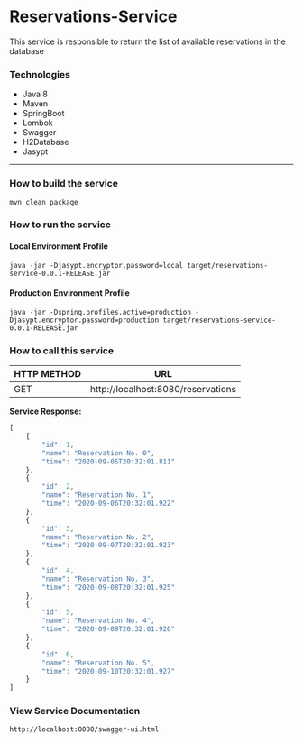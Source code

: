# Reservations-Service

This service is responsible to return the list of available reservations in the database

### Technologies
* Java 8
* Maven
* SpringBoot
* Lombok
* Swagger
* H2Database
* Jasypt

***

### How to build the service
```text
mvn clean package
```

### How to run the service
#### Local Environment Profile

```text
java -jar -Djasypt.encryptor.password=local target/reservations-service-0.0.1-RELEASE.jar
```

#### Production Environment Profile
```text
java -jar -Dspring.profiles.active=production -Djasypt.encryptor.password=production target/reservations-service-0.0.1-RELEASE.jar
```

### How to call this service

| HTTP METHOD  | URL                                                   | 
| ------------ | ----------------------------------------------------- | 
| GET          | http://localhost:8080/reservations   | 
 

**Service Response:**
```javascript
[
    {
        "id": 1,
        "name": "Reservation No. 0",
        "time": "2020-09-05T20:32:01.811"
    },
    {
        "id": 2,
        "name": "Reservation No. 1",
        "time": "2020-09-06T20:32:01.922"
    },
    {
        "id": 3,
        "name": "Reservation No. 2",
        "time": "2020-09-07T20:32:01.923"
    },
    {
        "id": 4,
        "name": "Reservation No. 3",
        "time": "2020-09-08T20:32:01.925"
    },
    {
        "id": 5,
        "name": "Reservation No. 4",
        "time": "2020-09-09T20:32:01.926"
    },
    {
        "id": 6,
        "name": "Reservation No. 5",
        "time": "2020-09-10T20:32:01.927"
    }
]
```

### View Service Documentation
```text
http://localhost:8080/swagger-ui.html
```